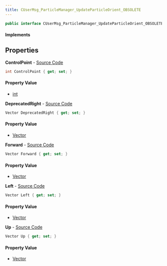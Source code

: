 ```yaml
---
title: CUserMsg_ParticleManager_UpdateParticleOrient_OBSOLETE
---
```


```csharp
public interface CUserMsg_ParticleManager_UpdateParticleOrient_OBSOLETE : ITypedProtobuf<CUserMsg_ParticleManager_UpdateParticleOrient_OBSOLETE>, INativeHandle
```

#### Implements

## Properties

**ControlPoint** - [Source Code](https://github.com/swiftly-solution/swiftlys2/blob/main/managed/src/SwiftlyS2.Generated/Protobufs/Interfaces/CUserMsg_ParticleManager_UpdateParticleOrient_OBSOLETE.cs#L13)

```csharp
int ControlPoint { get; set; }
```

#### Property Value

- [int](https://learn.microsoft.com/dotnet/api/system.int32)

**DeprecatedRight** - [Source Code](https://github.com/swiftly-solution/swiftlys2/blob/main/managed/src/SwiftlyS2.Generated/Protobufs/Interfaces/CUserMsg_ParticleManager_UpdateParticleOrient_OBSOLETE.cs#L19)

```csharp
Vector DeprecatedRight { get; set; }
```

#### Property Value

- [Vector](/docs/api/shared/natives/vector)

**Forward** - [Source Code](https://github.com/swiftly-solution/swiftlys2/blob/main/managed/src/SwiftlyS2.Generated/Protobufs/Interfaces/CUserMsg_ParticleManager_UpdateParticleOrient_OBSOLETE.cs#L16)

```csharp
Vector Forward { get; set; }
```

#### Property Value

- [Vector](/docs/api/shared/natives/vector)

**Left** - [Source Code](https://github.com/swiftly-solution/swiftlys2/blob/main/managed/src/SwiftlyS2.Generated/Protobufs/Interfaces/CUserMsg_ParticleManager_UpdateParticleOrient_OBSOLETE.cs#L25)

```csharp
Vector Left { get; set; }
```

#### Property Value

- [Vector](/docs/api/shared/natives/vector)

**Up** - [Source Code](https://github.com/swiftly-solution/swiftlys2/blob/main/managed/src/SwiftlyS2.Generated/Protobufs/Interfaces/CUserMsg_ParticleManager_UpdateParticleOrient_OBSOLETE.cs#L22)

```csharp
Vector Up { get; set; }
```

#### Property Value

- [Vector](/docs/api/shared/natives/vector)

